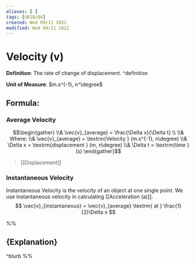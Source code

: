 ```yaml
---
aliases: [ ]
tags: [GR10/Q4]
created: Wed 09/11 2022
modified: Wed 09/11 2022
---
```

# Velocity (v)
**Definition**: The rate of change of displacement. ^definition

**Unit of Measure**: $m.s^{-1}, n^\degree$

## Formula:
### Average Velocity
$$\begin{gather}
\\& \vec{v}_{average} = \frac{\Delta x}{\Delta t}
\\
\\& Where:
\\& \vec{v}_{average} = \textrm{Velocity } (m.s^{-1}, n\degree)
\\& \Delta x = \textrm{displacement } (m, n\degree)
\\& \Delta t = \textrm{time } (s)
\end{gather}$$
> [[Displacement]]

### Instantaneous Velocity
Instantaneous Velocity is the velocity of an object at one single point. We use instantaneous velocity in calculating [[Acceleration (a)]]. 
$$
\vec{v}_{instantaneous} = \vec{v}_{average} \textrm{ at } \frac{1}{2}\Delta x
$$

%%
## {Explanation}
 ^blurb
%%

